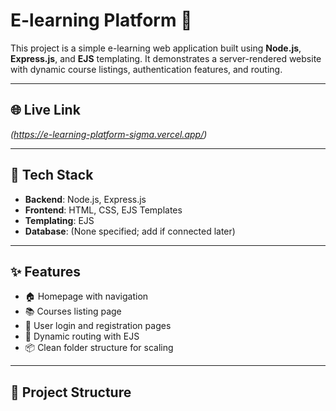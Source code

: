 # E-learning Platform 📘

This project is a simple e-learning web application built using **Node.js**, **Express.js**, and **EJS** templating. It demonstrates a server-rendered website with dynamic course listings, authentication features, and routing.

---

## 🌐 Live Link

_(https://e-learning-platform-sigma.vercel.app/)_

---

## 🧰 Tech Stack

- **Backend**: Node.js, Express.js
- **Frontend**: HTML, CSS, EJS Templates
- **Templating**: EJS
- **Database**: (None specified; add if connected later)

---

## ✨ Features

- 🏠 Homepage with navigation
- 📚 Courses listing page
- 📝 User login and registration pages
- 📄 Dynamic routing with EJS
- 📦 Clean folder structure for scaling

---

## 📁 Project Structure


